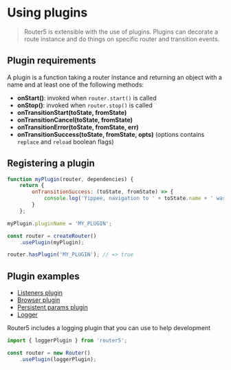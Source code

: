 # Using plugins

> Router5 is extensible with the use of plugins. Plugins can decorate a route instance and do things on specific router and transition events.


## Plugin requirements

A plugin is a function taking a router instance and returning an object with a name and at least one of the following methods:

- __onStart()__: invoked when `router.start()` is called
- __onStop()__: invoked when `router.stop()` is called
- __onTransitionStart(toState, fromState)__
- __onTransitionCancel(toState, fromState)__
- __onTransitionError(toState, fromState, err)__
- __onTransitionSuccess(toState, fromState, opts)__ (options contains `replace` and `reload` boolean flags)


## Registering a plugin

```javascript
function myPlugin(router, dependencies) {
    return {
        onTransitionSuccess: (toState, fromState) => {
            console.log('Yippee, navigation to ' + toState.name + ' was successful!');
        }
    };

myPlugin.pluginName = 'MY_PLUGIN';

const router = createRouter()
    .usePlugin(myPlugin);

router.hasPlugin('MY_PLUGIN'); // => true
```


## Plugin examples

- [Listeners plugin](https://github.com/router5/blob/master/modules/plugins/listeners/index.js)
- [Browser plugin](https://github.com/router5/blob/master/modules/plugins/browser/index.js)
- [Persistent params plugin](https://github.com/router5/blob/master/modules/plugins/persistentParams/index.js)
- [Logger](https://github.com/router5/router5/blob/master/modules/plugins/logger/index.js)

Router5 includes a logging plugin that you can use to help development

```javascript
import { loggerPlugin } from 'router5';

const router = new Router()
    .usePlugin(loggerPlugin);
```
